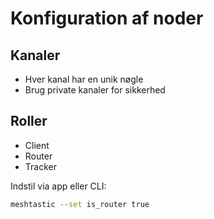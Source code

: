 # Konfiguration af noder

## Kanaler

- Hver kanal har en unik nøgle
- Brug private kanaler for sikkerhed

## Roller

- Client
- Router
- Tracker

Indstil via app eller CLI:
```bash
meshtastic --set is_router true
```